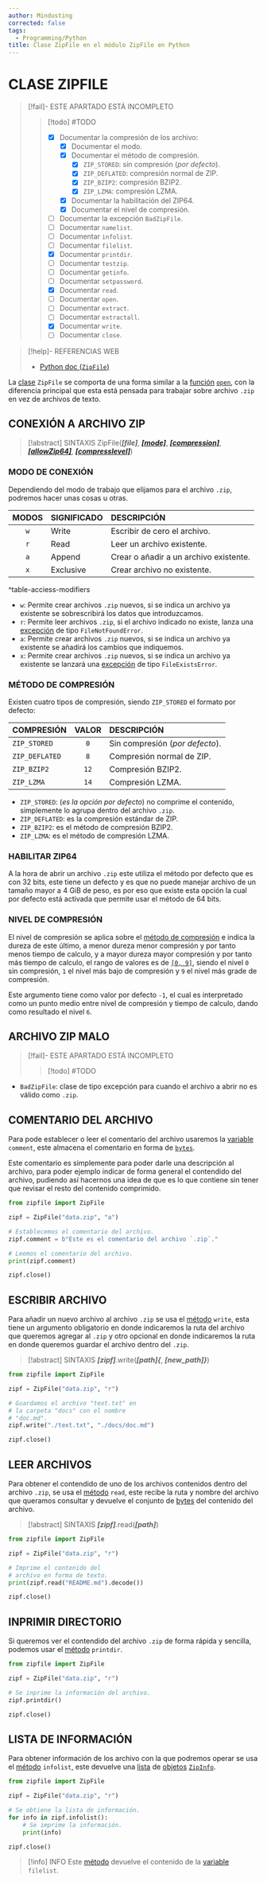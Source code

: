 ```yaml
---
author: Mindusting
corrected: false
tags:
  - Programming/Python
title: Clase ZipFile en el módulo ZipFile en Python
---
```


# CLASE ZIPFILE

> [!fail]- ESTE APARTADO ESTÁ INCOMPLETO
> > [!todo] #TODO
> > - [x] Documentar la compresión de los archivo:
> >     - [x] Documentar el modo.
> >     - [x] Documentar el método de compresión.
> >         - [x] `ZIP_STORED`: sin compresión (*por defecto*).
> >         - [x] `ZIP_DEFLATED`: compresión normal de ZIP.
> >         - [x] `ZIP_BZIP2`: compresión BZIP2.
> >         - [x] `ZIP_LZMA`: compresión LZMA.
> >     - [x] Documentar la habilitación del ZIP64.
> >     - [x] Documentar el nivel de compresión.
> > - [ ] Documentar la excepción `BadZipFile`.
> > - [ ] Documentar `namelist`.
> > - [ ] Documentar `infolist`.
> > - [ ] Documentar `filelist`.
> > - [x] Documentar `printdir`.
> > - [ ] Documentar `testzip`.
> > - [ ] Documentar `getinfo`.
> > - [ ] Documentar `setpassword`.
> > - [x] Documentar `read`.
> > - [ ] Documentar `open`.
> > - [ ] Documentar `extract`.
> > - [ ] Documentar `extractall`.
> > - [x] Documentar `write`.
> > - [ ] Documentar `close`.

> [!help]- REFERENCIAS WEB
> - [Python doc (`ZipFile`)](https://docs.python.org/3/library/zipfile.html#zipfile.ZipFile)

La [clase](../py_class.md) `ZipFile` se comporta de una forma similar a la [función](../py_func.md) [`open`](../py_open.md), con la diferencia principal que esta está pensada para trabajar sobre archivo `.zip` en vez de archivos de texto.

## CONEXIÓN A ARCHIVO ZIP

> [!abstract] SINTAXIS
> ZipFile(***\[file\]***, [***\[mode\]***](#MODO%20DE%20CONEXIÓN), [***\[compression\]***](#MÉTODO%20DE%20COMPRESIÓN), [***\[allowZip64\]***](#HABILITAR%20ZIP64), [***\[compresslevel\]***](#NIVEL%20DE%20COMPRESIÓN))

### MODO DE CONEXIÓN

Dependiendo del modo de trabajo que elijamos para el archivo `.zip`, podremos hacer unas cosas u otras.

| MODOS | SIGNIFICADO | DESCRIPCIÓN                            |
|:-----:| ----------- |:-------------------------------------- |
|  `w`  | Write       | Escribir de cero el archivo.           |
|  `r`  | Read        | Leer un archivo existente.             |
|  `a`  | Append      | Crear o añadir a un archivo existente. |
|  `x`  | Exclusive   | Crear archivo no existente.            |
^table-acciess-modifiers

- `w`: Permite crear archivos `.zip` nuevos, si se indica un archivo ya existente se sobrescribirá los datos que introduzcamos.
- `r`: Permite leer archivos `.zip`, si el archivo indicado no existe, lanza una [excepción](../py_exceptions.md) de tipo `FileNotFoundError`.
- `a`: Permite crear archivos `.zip` nuevos, si se indica un archivo ya existente se añadirá los cambios que indiquemos.
- `x`: Permite crear archivos `.zip` nuevos, si se indica un archivo ya existente se lanzará una [excepción](../py_exceptions.md) de tipo `FileExistsError`.

### MÉTODO DE COMPRESIÓN

Existen cuatro tipos de compresión, siendo `ZIP_STORED` el formato por defecto:

| COMPRESIÓN     | VALOR | DESCRIPCIÓN                     |
|:-------------- |:-----:|:------------------------------- |
| `ZIP_STORED`   |  `0`  | Sin compresión (*por defecto*). |
| `ZIP_DEFLATED` |  `8`  | Compresión normal de ZIP.       |
| `ZIP_BZIP2`    | `12`  | Compresión BZIP2.               |
| `ZIP_LZMA`     | `14`  | Compresión LZMA.                |

- `ZIP_STORED`: (*es la opción por defecto*) no comprime el contenido, simplemente lo agrupa dentro del archivo `.zip`.
- `ZIP_DEFLATED`: es la compresión estándar de ZIP.
- `ZIP_BZIP2`: es el método de compresión BZIP2.
- `ZIP_LZMA`: es el método de compresión LZMA.

### HABILITAR ZIP64

A la hora de abrir un archivo `.zip` este utiliza el método por defecto que es con 32 bits, este tiene un defecto y es que no puede manejar archivo de un tamaño mayor a 4 GiB de peso, es por eso que existe esta opción la cual por defecto está activada que permite usar el método de 64 bits.

### NIVEL DE COMPRESIÓN

El nivel de compresión se aplica sobre el [método de compresión](#MÉTODO%20DE%20COMPRESIÓN) e indica la dureza de este último, a menor dureza menor compresión y por tanto menos tiempo de calculo, y a mayor dureza mayor compresión y por tanto más tiempo de calculo, el rango de valores es de [`[0, 9]`](../../../math/math_range_notation.md), siendo el nivel `0` sin compresión, `1` el nivel más bajo de compresión y `9` el nivel más grade de compresión.

Este argumento tiene como valor por defecto `-1`, el cual es interpretado como un punto medio entre nivel de compresión y tiempo de calculo, dando como resultado el nivel `6`.

## ARCHIVO ZIP MALO

> [!fail]- ESTE APARTADO ESTÁ INCOMPLETO
> > [!todo] #TODO

- `BadZipFile`: clase de tipo excepción para cuando el archivo a abrir no es válido como `.zip`.

## COMENTARIO DEL ARCHIVO

Para pode establecer o leer el comentario del archivo usaremos la [variable](../py_variable.md) `comment`, este almacena el comentario en forma de [`bytes`](../py_bytes.md).

Este comentario es simplemente para poder darle una descripción al archivo, para poder ejemplo indicar de forma general el contendido del archivo, pudiendo así hacernos una idea de que es lo que contiene sin tener que revisar el resto del contenido comprimido.

```python
from zipfile import ZipFile

zipf = ZipFile("data.zip", "a")

# Establecemos el comentario del archivo.
zipf.comment = b"Este es el comentario del archivo `.zip`."

# Leemos el comentario del archivo.
print(zipf.comment)

zipf.close()
```

## ESCRIBIR ARCHIVO

Para añadir un nuevo archivo al archivo `.zip` se usa el [método](../class/py_methods.md) `write`, esta tiene un argumento obligatorio en donde indicaremos la ruta del archivo que queremos agregar al `.zip` y otro opcional en donde indicaremos la ruta en donde queremos guardar el archivo dentro del `.zip`.

> [!abstract] SINTAXIS
> ***\[zipf\]***.write(***\[path\]\{***, ***\[new_path\]\}***)

```python
from zipfile import ZipFile

zipf = ZipFile("data.zip", "r")

# Guardamos el archivo "text.txt" en
# la carpeta "docs" con el nombre
# "doc.md".
zipf.write("./text.txt", "./docs/doc.md")

zipf.close()
```

## LEER ARCHIVOS

Para obtener el contendido de uno de los archivos contenidos dentro del archivo `.zip`, se usa el [método](../class/py_methods.md) `read`, este recibe la ruta y nombre del archivo que queramos consultar y devuelve el conjunto de [bytes](../py_bytes.md) del contenido del archivo.

> [!abstract] SINTAXIS
> ***\[zipf\]***.read(***\[path\]***)

```python
from zipfile import ZipFile

zipf = ZipFile("data.zip", "r")

# Imprime el contenido del
# archivo en forma de texto.
print(zipf.read("README.md").decode())

zipf.close()
```

## INPRIMIR DIRECTORIO

Si queremos ver el contendido del archivo `.zip` de forma rápida y sencilla, podemos usar el [método](../class/py_methods.md) `printdir`.

```python
from zipfile import ZipFile

zipf = ZipFile("data.zip", "r")

# Se inprime la información del archivo.
zipf.printdir()

zipf.close()
```

## LISTA DE INFORMACIÓN

Para obtener información de los archivo con la que podremos operar se usa el [método](../class/py_methods.md) `infolist`, este devuelve una [lista](../py_list.md) de [objetos](../py_class.md) [`ZipInfo`](py_zipfile_zipinfo.md).

```python
from zipfile import ZipFile

zipf = ZipFile("data.zip", "r")

# Se obtiene la lista de información.
for info in zipf.infolist():
    # Se imprime la información.
    print(info)

zipf.close()
```

> [!info] INFO
> Este [método](../class/py_methods.md) devuelve el contenido de la [variable](../py_variable.md) `filelist`.
